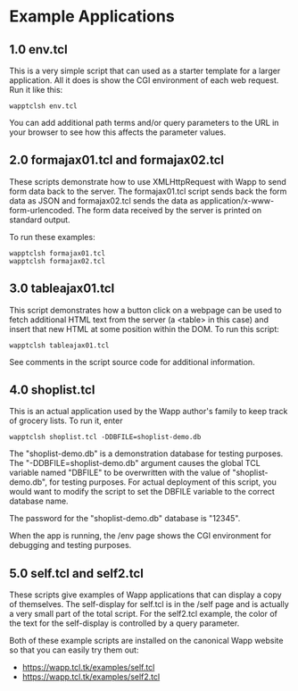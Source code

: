 Example Applications
====================

1.0 env.tcl
-----------

This is a very simple script that can used as a starter template for a
larger application.  All it does is show the CGI environment of each
web request.  Run it like this:

>
    wapptclsh env.tcl

You can add additional path terms and/or query parameters to the URL in
your browser to see how this affects the parameter values.


2.0 formajax01.tcl and formajax02.tcl
-------------------------------------

These scripts demonstrate how to use XMLHttpRequest with Wapp to send
form data back to the server.  The formajax01.tcl script sends back the
form data as JSON and formajax02.tcl sends the data as
application/x-www-form-urlencoded.  The form data received by the server
is printed on standard output.

To run these examples:

>
    wapptclsh formajax01.tcl
    wapptclsh formajax02.tcl

3.0 tableajax01.tcl
-------------------

This script demonstrates how a button click on a webpage can be used to fetch
additional HTML text from the server (a &lt;table&gt; in this case) and 
insert that new HTML at some position within the DOM.  To run this script:

>
    wapptclsh tableajax01.tcl

See comments in the script source code for additional information.

4.0 shoplist.tcl
----------------

This is an actual application used by the Wapp author's family to keep
track of grocery lists.  To run it, enter

>
    wapptclsh shoplist.tcl -DDBFILE=shoplist-demo.db

The "shoplist-demo.db" is a demonstration database for testing purposes.
The "-DDBFILE=shoplist-demo.db" argument causes the global TCL variable
named "DBFILE" to be overwritten with the value of "shoplist-demo.db",
for testing purposes.  For actual deployment of this script, you would
want to modify the script to set the DBFILE variable to the correct
database name.

The password for the "shoplist-demo.db" database is "12345".

When the app is running, the /env page shows the CGI environment for
debugging and testing purposes.

5.0 self.tcl and self2.tcl
--------------------------

These scripts give examples of Wapp applications that can display
a copy of themselves.  The self-display for self.tcl is in the /self
page and is actually a very small part of the total script. For the
self2.tcl example, the color of the text for the self-display is
controlled by a query parameter.

Both of these example scripts are installed on the canonical Wapp
website so that you can easily try them out:

  +  <https://wapp.tcl.tk/examples/self.tcl>
  +  <https://wapp.tcl.tk/examples/self2.tcl>
